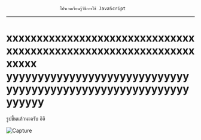                         โปรเจคเรียนรู้วิธีการใช้ JavaScript
-----------------------------------------------------------------------------------------

xxxxxxxxxxxxxxxxxxxxxxxxxxxxxxxxxxxxxxxxxxxxxxxxxxxxxxxxxxxxxxxxxxx
yyyyyyyyyyyyyyyyyyyyyyyyyyyyyyyyyyyyyyyyyyyyyyyyyyyyyyyyyyyyyyyy
=======================================================================
รูปขึ้นแล้วนะครับ อิอิ

![Capture](https://user-images.githubusercontent.com/89632313/139390565-c5a4070b-f371-4c04-b9ff-bfadbb32373b.PNG)
